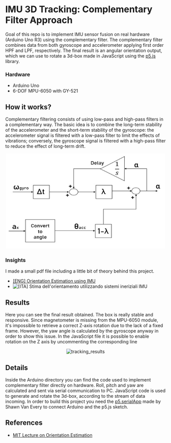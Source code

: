 # IMU 3D Tracking: Complementary Filter Approach

Goal of this repo is to implement IMU sensor fusion on real hardware (Arduino Uno R3) using the complementary filter.
The complementary filter combines data from both gyroscope and accelerometer applying first order HPF and LPF, respectively. 
The final result is an angular orientation output, which we can use to rotate a 3d-box made in JavaScript using the [p5.js](http://p5js.org/) library.

### Hardware
- Arduino Uno
- 6-DOF MPU-6050 with GY-521

## How it works?
Complementary filtering consists of using low-pass and high-pass filters in a complementary way. The basic idea is to combine the long-term stability of the accelerometer and the short-term stability of the gyroscope: the accelerometer signal is filtered with a low-pass filter to limit the effects of vibrations; conversely, the gyroscope signal is filtered with a high-pass filter to reduce the effect of long-term drift.

<p align="center">
<img src="comp_filter.jpg" alt="drawing" width="500" height="300"/>
</p>

### Insights
I made a small pdf file including a little bit of theory behind this project.
- [[ENG] Orientation Estimation using IMU]()
- ![[ITA] Stima dell'orientamento utilizzando sistemi ineriziali IMU](https://drive.google.com/file/d/1TxPxqUvUks8AcFrKSN6zvq6aYpSgR9Of/view?usp=sharing)

## Results
Here you can see the final result obtained. The box is really stable and responsive.
Since magnetometer is missing from the MPU-6050 module, it's impossible to retrieve a correct Z-axis rotation due to the lack of a fixed frame.
However, the yaw angle is calculated by the gyroscope anyway in order to show this issue. In the JavaScript file it is possible to enable rotation on the Z axis by uncommenting the corresponding line
<p align="center">
  <img src="tracking.gif" alt="tracking_results">
 </p>

## Details
Inside the Arduino directory you can find the code used to implement complementary filter directly on hardware.
Roll, pitch and yaw are calculated and sent via serial communication to PC.
JavaScript code is used to generate and rotate the 3d-box, according to the stream of data incoming.
In order to build this project you need the [p5.serialApp](https://github.com/p5-serial/p5.serialcontrol/releases) made by Shawn Van Every to connect Arduino and the p5.js sketch.

## References
- [MIT Lecture on Orientation Estimation](https://ocw.mit.edu/courses/aeronautics-and-astronautics/16-333-aircraft-stability-and-control-fall-2004/lecture-notes/lecture_15.pdf)



